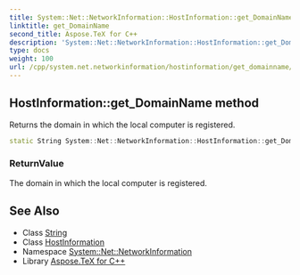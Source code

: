 ```yaml
---
title: System::Net::NetworkInformation::HostInformation::get_DomainName method
linktitle: get_DomainName
second_title: Aspose.TeX for C++
description: 'System::Net::NetworkInformation::HostInformation::get_DomainName method. Returns the domain in which the local computer is registered in C++.'
type: docs
weight: 100
url: /cpp/system.net.networkinformation/hostinformation/get_domainname/
---
```

## HostInformation::get_DomainName method


Returns the domain in which the local computer is registered.

```cpp
static String System::Net::NetworkInformation::HostInformation::get_DomainName()
```


### ReturnValue

The domain in which the local computer is registered.

## See Also

* Class [String](../../../system/string/)
* Class [HostInformation](../)
* Namespace [System::Net::NetworkInformation](../../)
* Library [Aspose.TeX for C++](../../../)
